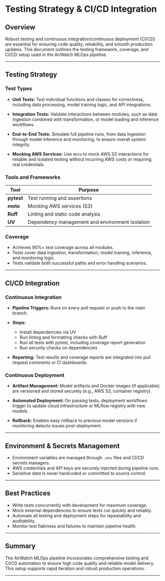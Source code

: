 # Testing Strategy & CI/CD Integration

## Overview

Robust testing and continuous integration/continuous deployment (CI/CD) are essential
for ensuring code quality, reliability, and smooth production updates. This document
outlines the testing framework, coverage, and CI/CD setup used in the AirWatch MLOps
pipeline.

______________________________________________________________________

## Testing Strategy

### Test Types

- **Unit Tests:** Test individual functions and classes for correctness, including data
  processing, model training logic, and API integrations.

- **Integration Tests:** Validate interactions between modules, such as data ingestion
  combined with transformation, or model loading and inference workflows.

- **End-to-End Tests:** Simulate full pipeline runs, from data ingestion through model
  inference and monitoring, to ensure overall system integrity.

- **Mocking AWS Services:** Use `moto` to mock AWS S3 interactions for reliable and
  isolated testing without incurring AWS costs or requiring real credentials.

### Tools and Frameworks

| Tool       | Purpose                                         |
| ---------- | ----------------------------------------------- |
| **pytest** | Test running and assertions                     |
| **moto**   | Mocking AWS services (S3)                       |
| **Ruff**   | Linting and static code analysis                |
| **UV**     | Dependency management and environment isolation |

### Coverage

- Achieves 90%+ test coverage across all modules.
- Tests cover data ingestion, transformation, model training, inference, and monitoring
  logic.
- Tests validate both successful paths and error handling scenarios.

______________________________________________________________________

## CI/CD Integration

### Continuous Integration

- **Pipeline Triggers:** Runs on every pull request or push to the main branch.

- **Steps:**

  - Install dependencies via UV
  - Run linting and formatting checks with Ruff
  - Run all tests with pytest, including coverage report generation
  - Run security checks on dependencies

- **Reporting:** Test results and coverage reports are integrated into pull request
  comments or CI dashboards.

### Continuous Deployment

- **Artifact Management:** Model artifacts and Docker images (if applicable) are
  versioned and stored securely (e.g., AWS S3, container registry).

- **Automated Deployment:** On passing tests, deployment workflows trigger to update
  cloud infrastructure or MLflow registry with new models.

- **Rollback:** Enables easy rollback to previous model versions if monitoring detects
  issues post-deployment.

______________________________________________________________________

## Environment & Secrets Management

- Environment variables are managed through `.env` files and CI/CD secrets managers.
- AWS credentials and API keys are securely injected during pipeline runs.
- Sensitive data is never hardcoded or committed to source control.

______________________________________________________________________

## Best Practices

- Write tests concurrently with development for maximum coverage.
- Mock external dependencies to ensure tests run quickly and reliably.
- Automate all testing and deployment steps for repeatability and auditability.
- Monitor test flakiness and failures to maintain pipeline health.

______________________________________________________________________

## Summary

The AirWatch MLOps pipeline incorporates comprehensive testing and CI/CD automation to
ensure high code quality and reliable model delivery. This setup supports rapid
iteration and robust production operations.

______________________________________________________________________
